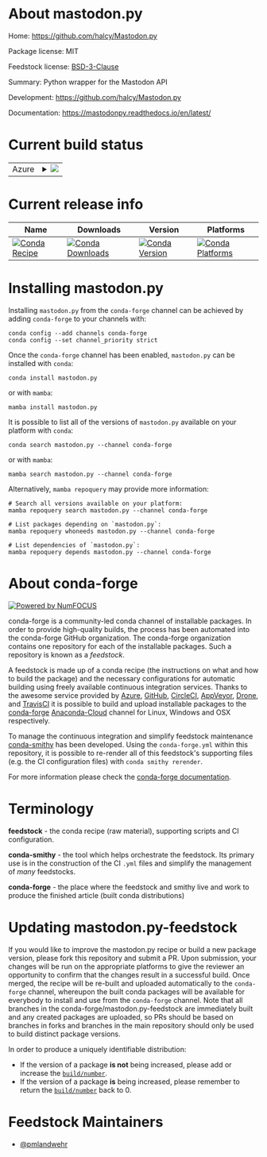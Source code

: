 About mastodon.py
=================

Home: https://github.com/halcy/Mastodon.py

Package license: MIT

Feedstock license: [BSD-3-Clause](https://github.com/conda-forge/mastodon.py-feedstock/blob/master/LICENSE.txt)

Summary: Python wrapper for the Mastodon API

Development: https://github.com/halcy/Mastodon.py

Documentation: https://mastodonpy.readthedocs.io/en/latest/

Current build status
====================


<table>
    
  <tr>
    <td>Azure</td>
    <td>
      <details>
        <summary>
          <a href="https://dev.azure.com/conda-forge/feedstock-builds/_build/latest?definitionId=4569&branchName=master">
            <img src="https://dev.azure.com/conda-forge/feedstock-builds/_apis/build/status/mastodon.py-feedstock?branchName=master">
          </a>
        </summary>
        <table>
          <thead><tr><th>Variant</th><th>Status</th></tr></thead>
          <tbody><tr>
              <td>linux_64_python3.10.____cpython</td>
              <td>
                <a href="https://dev.azure.com/conda-forge/feedstock-builds/_build/latest?definitionId=4569&branchName=master">
                  <img src="https://dev.azure.com/conda-forge/feedstock-builds/_apis/build/status/mastodon.py-feedstock?branchName=master&jobName=linux&configuration=linux%20linux_64_python3.10.____cpython" alt="variant">
                </a>
              </td>
            </tr><tr>
              <td>linux_64_python3.8.____cpython</td>
              <td>
                <a href="https://dev.azure.com/conda-forge/feedstock-builds/_build/latest?definitionId=4569&branchName=master">
                  <img src="https://dev.azure.com/conda-forge/feedstock-builds/_apis/build/status/mastodon.py-feedstock?branchName=master&jobName=linux&configuration=linux%20linux_64_python3.8.____cpython" alt="variant">
                </a>
              </td>
            </tr><tr>
              <td>linux_64_python3.9.____cpython</td>
              <td>
                <a href="https://dev.azure.com/conda-forge/feedstock-builds/_build/latest?definitionId=4569&branchName=master">
                  <img src="https://dev.azure.com/conda-forge/feedstock-builds/_apis/build/status/mastodon.py-feedstock?branchName=master&jobName=linux&configuration=linux%20linux_64_python3.9.____cpython" alt="variant">
                </a>
              </td>
            </tr><tr>
              <td>osx_64_python3.10.____cpython</td>
              <td>
                <a href="https://dev.azure.com/conda-forge/feedstock-builds/_build/latest?definitionId=4569&branchName=master">
                  <img src="https://dev.azure.com/conda-forge/feedstock-builds/_apis/build/status/mastodon.py-feedstock?branchName=master&jobName=osx&configuration=osx%20osx_64_python3.10.____cpython" alt="variant">
                </a>
              </td>
            </tr><tr>
              <td>osx_64_python3.8.____cpython</td>
              <td>
                <a href="https://dev.azure.com/conda-forge/feedstock-builds/_build/latest?definitionId=4569&branchName=master">
                  <img src="https://dev.azure.com/conda-forge/feedstock-builds/_apis/build/status/mastodon.py-feedstock?branchName=master&jobName=osx&configuration=osx%20osx_64_python3.8.____cpython" alt="variant">
                </a>
              </td>
            </tr><tr>
              <td>osx_64_python3.9.____cpython</td>
              <td>
                <a href="https://dev.azure.com/conda-forge/feedstock-builds/_build/latest?definitionId=4569&branchName=master">
                  <img src="https://dev.azure.com/conda-forge/feedstock-builds/_apis/build/status/mastodon.py-feedstock?branchName=master&jobName=osx&configuration=osx%20osx_64_python3.9.____cpython" alt="variant">
                </a>
              </td>
            </tr><tr>
              <td>win_64_python3.10.____cpython</td>
              <td>
                <a href="https://dev.azure.com/conda-forge/feedstock-builds/_build/latest?definitionId=4569&branchName=master">
                  <img src="https://dev.azure.com/conda-forge/feedstock-builds/_apis/build/status/mastodon.py-feedstock?branchName=master&jobName=win&configuration=win%20win_64_python3.10.____cpython" alt="variant">
                </a>
              </td>
            </tr><tr>
              <td>win_64_python3.8.____cpython</td>
              <td>
                <a href="https://dev.azure.com/conda-forge/feedstock-builds/_build/latest?definitionId=4569&branchName=master">
                  <img src="https://dev.azure.com/conda-forge/feedstock-builds/_apis/build/status/mastodon.py-feedstock?branchName=master&jobName=win&configuration=win%20win_64_python3.8.____cpython" alt="variant">
                </a>
              </td>
            </tr><tr>
              <td>win_64_python3.9.____cpython</td>
              <td>
                <a href="https://dev.azure.com/conda-forge/feedstock-builds/_build/latest?definitionId=4569&branchName=master">
                  <img src="https://dev.azure.com/conda-forge/feedstock-builds/_apis/build/status/mastodon.py-feedstock?branchName=master&jobName=win&configuration=win%20win_64_python3.9.____cpython" alt="variant">
                </a>
              </td>
            </tr>
          </tbody>
        </table>
      </details>
    </td>
  </tr>
</table>

Current release info
====================

| Name | Downloads | Version | Platforms |
| --- | --- | --- | --- |
| [![Conda Recipe](https://img.shields.io/badge/recipe-mastodon.py-green.svg)](https://anaconda.org/conda-forge/mastodon.py) | [![Conda Downloads](https://img.shields.io/conda/dn/conda-forge/mastodon.py.svg)](https://anaconda.org/conda-forge/mastodon.py) | [![Conda Version](https://img.shields.io/conda/vn/conda-forge/mastodon.py.svg)](https://anaconda.org/conda-forge/mastodon.py) | [![Conda Platforms](https://img.shields.io/conda/pn/conda-forge/mastodon.py.svg)](https://anaconda.org/conda-forge/mastodon.py) |

Installing mastodon.py
======================

Installing `mastodon.py` from the `conda-forge` channel can be achieved by adding `conda-forge` to your channels with:

```
conda config --add channels conda-forge
conda config --set channel_priority strict
```

Once the `conda-forge` channel has been enabled, `mastodon.py` can be installed with `conda`:

```
conda install mastodon.py
```

or with `mamba`:

```
mamba install mastodon.py
```

It is possible to list all of the versions of `mastodon.py` available on your platform with `conda`:

```
conda search mastodon.py --channel conda-forge
```

or with `mamba`:

```
mamba search mastodon.py --channel conda-forge
```

Alternatively, `mamba repoquery` may provide more information:

```
# Search all versions available on your platform:
mamba repoquery search mastodon.py --channel conda-forge

# List packages depending on `mastodon.py`:
mamba repoquery whoneeds mastodon.py --channel conda-forge

# List dependencies of `mastodon.py`:
mamba repoquery depends mastodon.py --channel conda-forge
```


About conda-forge
=================

[![Powered by
NumFOCUS](https://img.shields.io/badge/powered%20by-NumFOCUS-orange.svg?style=flat&colorA=E1523D&colorB=007D8A)](https://numfocus.org)

conda-forge is a community-led conda channel of installable packages.
In order to provide high-quality builds, the process has been automated into the
conda-forge GitHub organization. The conda-forge organization contains one repository
for each of the installable packages. Such a repository is known as a *feedstock*.

A feedstock is made up of a conda recipe (the instructions on what and how to build
the package) and the necessary configurations for automatic building using freely
available continuous integration services. Thanks to the awesome service provided by
[Azure](https://azure.microsoft.com/en-us/services/devops/), [GitHub](https://github.com/),
[CircleCI](https://circleci.com/), [AppVeyor](https://www.appveyor.com/),
[Drone](https://cloud.drone.io/welcome), and [TravisCI](https://travis-ci.com/)
it is possible to build and upload installable packages to the
[conda-forge](https://anaconda.org/conda-forge) [Anaconda-Cloud](https://anaconda.org/)
channel for Linux, Windows and OSX respectively.

To manage the continuous integration and simplify feedstock maintenance
[conda-smithy](https://github.com/conda-forge/conda-smithy) has been developed.
Using the ``conda-forge.yml`` within this repository, it is possible to re-render all of
this feedstock's supporting files (e.g. the CI configuration files) with ``conda smithy rerender``.

For more information please check the [conda-forge documentation](https://conda-forge.org/docs/).

Terminology
===========

**feedstock** - the conda recipe (raw material), supporting scripts and CI configuration.

**conda-smithy** - the tool which helps orchestrate the feedstock.
                   Its primary use is in the construction of the CI ``.yml`` files
                   and simplify the management of *many* feedstocks.

**conda-forge** - the place where the feedstock and smithy live and work to
                  produce the finished article (built conda distributions)


Updating mastodon.py-feedstock
==============================

If you would like to improve the mastodon.py recipe or build a new
package version, please fork this repository and submit a PR. Upon submission,
your changes will be run on the appropriate platforms to give the reviewer an
opportunity to confirm that the changes result in a successful build. Once
merged, the recipe will be re-built and uploaded automatically to the
`conda-forge` channel, whereupon the built conda packages will be available for
everybody to install and use from the `conda-forge` channel.
Note that all branches in the conda-forge/mastodon.py-feedstock are
immediately built and any created packages are uploaded, so PRs should be based
on branches in forks and branches in the main repository should only be used to
build distinct package versions.

In order to produce a uniquely identifiable distribution:
 * If the version of a package **is not** being increased, please add or increase
   the [``build/number``](https://docs.conda.io/projects/conda-build/en/latest/resources/define-metadata.html#build-number-and-string).
 * If the version of a package **is** being increased, please remember to return
   the [``build/number``](https://docs.conda.io/projects/conda-build/en/latest/resources/define-metadata.html#build-number-and-string)
   back to 0.

Feedstock Maintainers
=====================

* [@pmlandwehr](https://github.com/pmlandwehr/)

